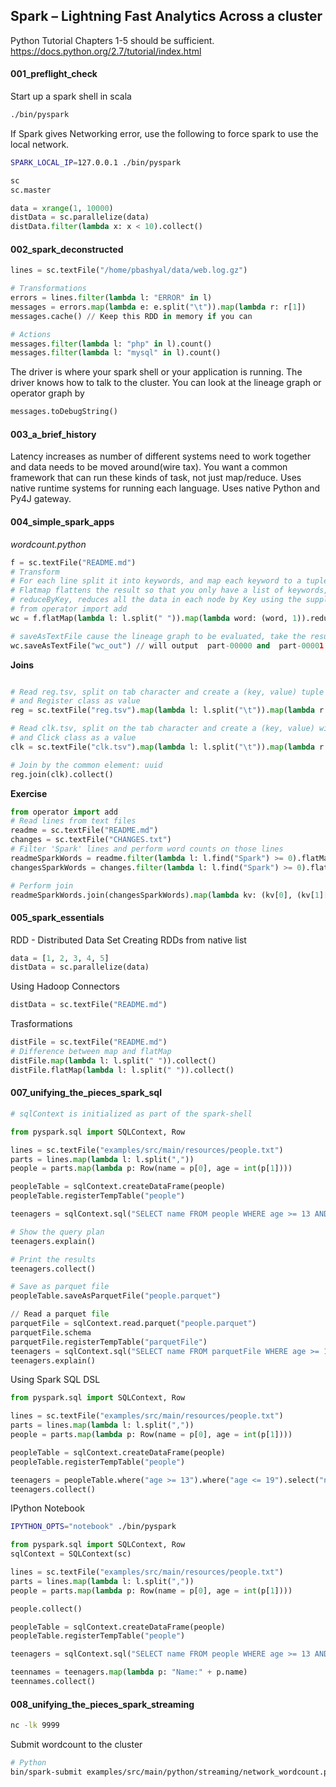## Spark – Lightning Fast Analytics Across a cluster

Python Tutorial 
Chapters 1-5 should be sufficient.
https://docs.python.org/2.7/tutorial/index.html

#### 001_preflight_check

Start up a spark shell in scala

```sh
./bin/pyspark
```
If Spark gives Networking error, use the following to force spark to use the local network.
```sh
SPARK_LOCAL_IP=127.0.0.1 ./bin/pyspark
```
```python
sc
sc.master
```

```python
data = xrange(1, 10000)
distData = sc.parallelize(data)
distData.filter(lambda x: x < 10).collect()
```

#### 002_spark_deconstructed

```python
lines = sc.textFile("/home/pbashyal/data/web.log.gz")

# Transformations
errors = lines.filter(lambda l: "ERROR" in l)
messages = errors.map(lambda e: e.split("\t")).map(lambda r: r[1])
messages.cache() // Keep this RDD in memory if you can

# Actions
messages.filter(lambda l: "php" in l).count()
messages.filter(lambda l: "mysql" in l).count()
```
The driver is where your spark shell or your application is running. The driver knows how to talk to the cluster.
You can look at the lineage graph or operator graph by

```python
messages.toDebugString()
```

#### 003_a_brief_history

Latency increases as number of different systems need to work together and data needs to be moved around(wire tax). You want a common framework that can run these kinds of task, not just map/reduce.
Uses native runtime systems for running each language. Uses native Python and Py4J gateway.

#### 004_simple_spark_apps

*wordcount.python*
```python
f = sc.textFile("README.md")
# Transform 
# For each line split it into keywords, and map each keyword to a tuple with word with count 1
# Flatmap flattens the result so that you only have a list of keywords, rather than lists of lists
# reduceByKey, reduces all the data in each node by Key using the supplied lambda/function
# from operator import add
wc = f.flatMap(lambda l: l.split(" ")).map(lambda word: (word, 1)).reduceByKey(add)

# saveAsTextFile cause the lineage graph to be evaluated, take the results in parallel and save the results as partitioned file
wc.saveAsTextFile("wc_out") // will output  part-00000 and  part-00001 in wc_out directory
```
**Joins**
```python

# Read reg.tsv, split on tab character and create a (key, value) tuple with uuid as key
# and Register class as value
reg = sc.textFile("reg.tsv").map(lambda l: l.split("\t")).map(lambda r: (r[1], (r[0], int(r[2]))))

# Read clk.tsv, split on the tab character and create a (key, value) with uuid as key
# and Click class as a value
clk = sc.textFile("clk.tsv").map(lambda l: l.split("\t")).map(lambda r: (r[1], (r[0], int(r[2]))))

# Join by the common element: uuid
reg.join(clk).collect()
```

**Exercise**
```python
from operator import add
# Read lines from text files
readme = sc.textFile("README.md")
changes = sc.textFile("CHANGES.txt")
# Filter 'Spark' lines and perform word counts on those lines
readmeSparkWords = readme.filter(lambda l: l.find("Spark") >= 0).flatMap(lambda l: l.split(" ")).map(lambda word: (word, 1)).reduceByKey(add)
changesSparkWords = changes.filter(lambda l: l.find("Spark") >= 0).flatMap(lambda l: l.split(" ")).map(lambda word: (word, 1)).reduceByKey(add)

# Perform join
readmeSparkWords.join(changesSparkWords).map(lambda kv: (kv[0], (kv[1][0] + kv[1][1]))).collect()
```
#### 005_spark_essentials
RDD - Distributed Data Set 
Creating RDDs from native list
```python
data = [1, 2, 3, 4, 5]
distData = sc.parallelize(data)
```
Using Hadoop Connectors

```python
distData = sc.textFile("README.md")
```

Trasformations
```python
distFile = sc.textFile("README.md")
# Difference between map and flatMap
distFile.map(lambda l: l.split(" ")).collect()
distFile.flatMap(lambda l: l.split(" ")).collect()
```
#### 007_unifying_the_pieces_spark_sql
```python
# sqlContext is initialized as part of the spark-shell

from pyspark.sql import SQLContext, Row

lines = sc.textFile("examples/src/main/resources/people.txt")
parts = lines.map(lambda l: l.split(","))
people = parts.map(lambda p: Row(name = p[0], age = int(p[1])))

peopleTable = sqlContext.createDataFrame(people)
peopleTable.registerTempTable("people")

teenagers = sqlContext.sql("SELECT name FROM people WHERE age >= 13 AND age <= 19")

# Show the query plan
teenagers.explain()

# Print the results
teenagers.collect()

# Save as parquet file
peopleTable.saveAsParquetFile("people.parquet")

// Read a parquet file
parquetFile = sqlContext.read.parquet("people.parquet")
parquetFile.schema
parquetFile.registerTempTable("parquetFile")
teenagers = sqlContext.sql("SELECT name FROM parquetFile WHERE age >= 13 AND age <= 19")
teenagers.explain()
```

Using Spark SQL DSL
```python
from pyspark.sql import SQLContext, Row

lines = sc.textFile("examples/src/main/resources/people.txt")
parts = lines.map(lambda l: l.split(","))
people = parts.map(lambda p: Row(name = p[0], age = int(p[1])))

peopleTable = sqlContext.createDataFrame(people)
peopleTable.registerTempTable("people")

teenagers = peopleTable.where("age >= 13").where("age <= 19").select("name")
teenagers.collect()
```

IPython Notebook
```sh
IPYTHON_OPTS="notebook" ./bin/pyspark
```
```python
from pyspark.sql import SQLContext, Row
sqlContext = SQLContext(sc) 

lines = sc.textFile("examples/src/main/resources/people.txt")
parts = lines.map(lambda l: l.split(","))
people = parts.map(lambda p: Row(name = p[0], age = int(p[1])))

people.collect()

peopleTable = sqlContext.createDataFrame(people)
peopleTable.registerTempTable("people")

teenagers = sqlContext.sql("SELECT name FROM people WHERE age >= 13 AND age <= 19")

teennames = teenagers.map(lambda p: "Name:" + p.name)
teennames.collect()
```
#### 008_unifying_the_pieces_spark_streaming
```sh
nc -lk 9999
```
Submit wordcount to the cluster
```sh
# Python
bin/spark-submit examples/src/main/python/streaming/network_wordcount.py localhost 9999
```
